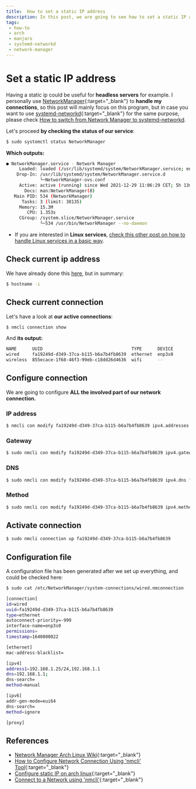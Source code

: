 ```yaml
---
title:  How to set a static IP address
description: In this post, we are going to see how to set a static IP address on Linux. 
tags: 
 - how-to
 - arch
 - manjaro
 - systemd-networkd
 - network-manager
---
```


# Set a static IP address

Having a static ip could be useful for **headless servers** for example. I personally use [NetworkManager](https://wiki.archlinux.org/title/NetworkManager){:target="_blank"} to **handle my connections**, so this post will mainly focus on this program, but in case you want to use [systemd-networkd](https://wiki.archlinux.org/title/Systemd-networkd){:target="_blank"} for the same purpose, please check [How to switch from Network Manager to systemd-networkd](../how-to/switch-from-network-manager-to-systemd-networkd). 

Let's proceed **by checking the status of our service**:

```bash
$ sudo systemctl status NetworkManager
```

**Which outputs:** 

```bash
● NetworkManager.service - Network Manager
     Loaded: loaded (/usr/lib/systemd/system/NetworkManager.service; enabled; vendor preset: disabled)
    Drop-In: /usr/lib/systemd/system/NetworkManager.service.d
             └─NetworkManager-ovs.conf
     Active: active (running) since Wed 2021-12-29 11:06:29 CET; 5h 13min ago
       Docs: man:NetworkManager(8)
   Main PID: 534 (NetworkManager)
      Tasks: 3 (limit: 38135)
     Memory: 15.3M
        CPU: 1.353s
     CGroup: /system.slice/NetworkManager.service
             └─534 /usr/bin/NetworkManager --no-daemon
```

 - If you are interested in **Linux services**, [check this other post on how to handle Linux services in a basic way](handle-linux-services).  

## Check current ip address

We have already done this [here](find-your-ip-address), but in summary:

```bash
$ hostname -i
```

## Check current connection

Let's have a look at **our active connections**:

```bash
$ nmcli connection show
```

And **its output:**

```bash
NAME      UUID                                  TYPE      DEVICE 
wired     fa19249d-d349-37ca-b115-b6a7b4fb8639  ethernet  enp3s0 
wireless  855ecace-1f68-46f3-99eb-c18dd26d4636  wifi      --    
```

## Configure connection

We are going to configure **ALL the involved part of our network connection.**

### IP address

```bash
$ nmcli con modify fa19249d-d349-37ca-b115-b6a7b4fb8639 ipv4.addresses 192.168.1.25/24
```

### Gateway

```bash
$ sudo nmcli con modify fa19249d-d349-37ca-b115-b6a7b4fb8639 ipv4.gateway 192.168.1.1
```

### DNS

```bash
$ sudo nmcli con modify fa19249d-d349-37ca-b115-b6a7b4fb8639 ipv4.dns "192.168.1.1"
```

### Method

```bash
$ sudo nmcli con modify fa19249d-d349-37ca-b115-b6a7b4fb8639 ipv4.method manual
```

## Activate connection

```bash
$ sudo nmcli connection up fa19249d-d349-37ca-b115-b6a7b4fb8639
```

## Configuration file 

A configuration file has been generated after we set up everything, and could be checked here:

```bash
$ sudo cat /etc/NetworkManager/system-connections/wired.nmconnection 
```

```bash
[connection]
id=wired
uuid=fa19249d-d349-37ca-b115-b6a7b4fb8639
type=ethernet
autoconnect-priority=-999
interface-name=enp3s0
permissions=
timestamp=1640800022

[ethernet]
mac-address-blacklist=

[ipv4]
address1=192.168.1.25/24,192.168.1.1
dns=192.168.1.1;
dns-search=
method=manual

[ipv6]
addr-gen-mode=eui64
dns-search=
method=ignore

[proxy]
```

## References

 - [Network Manager Arch Linux Wiki](https://wiki.archlinux.org/title/NetworkManager){:target="_blank"}
 - [How to Configure Network Connection Using 'nmcli' Tool](https://www.tecmint.com/nmcli-configure-network-connection/){:target="_blank"}
 - [Configure static IP on arch linux](https://nanxiao.me/en/configure-static-ip-address-on-arch-linux/){:target="_blank"}
 - [Connect to a Network using 'nmcli'](https://docs.fedoraproject.org/en-US/Fedora/25/html/Networking_Guide/sec-Connecting_to_a_Network_Using_nmcli.html){:target="_blank"}
